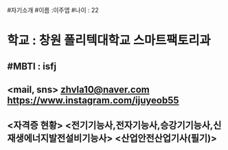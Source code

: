 #자기소개
#이름 :이주엽
#나이 : 22
# 학교 : 창원 폴리텍대학교 스마트팩토리과
#MBTI : isfj
---
<mail, sns>
<zhvla10@naver.com>
<https://www.instagram.com/ijuyeob55>
---
<자격증 현황>
<전기기능사,전자기능사,승강기기능사,신재생에너지발전설비기능사>
<산업안전산업기사(필기)>
---
